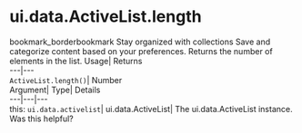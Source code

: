  
#  ui.data.ActiveList.length 
bookmark_borderbookmark Stay organized with collections  Save and categorize content based on your preferences.
Returns the number of elements in the list. 
Usage| Returns  
---|---  
`ActiveList.length()`| Number  
Argument| Type| Details  
---|---|---  
this: `ui.data.activelist`| ui.data.ActiveList| The ui.data.ActiveList instance.  
Was this helpful?
